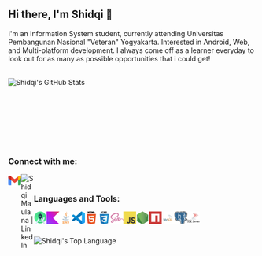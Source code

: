 ## Hi there, I'm Shidqi 👋

I'm an Information System student, currently attending Universitas Pembangunan Nasional "Veteran" Yogyakarta. Interested in Android, Web, and Multi-platform development. I always come off as a learner everyday to look out for as many as possible opportunities that i could get!

<br />

<img align="left" alt="Shidqi's GitHub Stats" src="https://github-readme-stats.vercel.app/api?username=shidqimlna&show_icons=true&hide_border=true" />

<br />
<br />
<br />
<br />
<br />
<br />
<br />
<br />

### Connect with me:

[<img align="left" alt="Shidqi Maulana | Gmail" width="26px" src="https://raw.githubusercontent.com/github/explore/c48cd5d649ad3d397166ad3661a259bed9696ea6/topics/gmail/gmail.png" />][gmail]
[<img align="left" alt="Shidqi Maulana | LinkedIn" width="26px" src="https://upload.wikimedia.org/wikipedia/commons/thumb/c/c9/Linkedin.svg/1200px-Linkedin.svg.png" />][linkedin]

<br />

### Languages and Tools:

<img align="left" alt="Android Studio" width="26px" src="https://raw.githubusercontent.com/github/explore/44926f43f6a0d183b5965bebd1e77069ab00c26a/topics/android-studio/android-studio.png" />
<img align="left" alt="Kotlin" width="26px" src="https://raw.githubusercontent.com/github/explore/80688e429a7d4ef2fca1e82350fe8e3517d3494d/topics/kotlin/kotlin.png" />
<img align="left" alt="Java" width="26px" src="https://raw.githubusercontent.com/github/explore/80688e429a7d4ef2fca1e82350fe8e3517d3494d/topics/java/java.png" />
<img align="left" alt="Visual Studio Code" width="26px" src="https://raw.githubusercontent.com/github/explore/80688e429a7d4ef2fca1e82350fe8e3517d3494d/topics/visual-studio-code/visual-studio-code.png" />
<img align="left" alt="HTML5" width="26px" src="https://raw.githubusercontent.com/github/explore/80688e429a7d4ef2fca1e82350fe8e3517d3494d/topics/html/html.png" />
<img align="left" alt="CSS3" width="26px" src="https://raw.githubusercontent.com/github/explore/80688e429a7d4ef2fca1e82350fe8e3517d3494d/topics/css/css.png" />
<img align="left" alt="Sass" width="26px" src="https://raw.githubusercontent.com/github/explore/80688e429a7d4ef2fca1e82350fe8e3517d3494d/topics/sass/sass.png" />
<img align="left" alt="JavaScript" width="26px" src="https://raw.githubusercontent.com/github/explore/80688e429a7d4ef2fca1e82350fe8e3517d3494d/topics/javascript/javascript.png" />
<img align="left" alt="Node.js" width="26px" src="https://raw.githubusercontent.com/github/explore/80688e429a7d4ef2fca1e82350fe8e3517d3494d/topics/nodejs/nodejs.png" />
<img align="left" alt="NPM" width="26px" src="https://raw.githubusercontent.com/github/explore/80688e429a7d4ef2fca1e82350fe8e3517d3494d/topics/npm/npm.png" />
<img align="left" alt="MySQL" width="26px" src="https://raw.githubusercontent.com/github/explore/80688e429a7d4ef2fca1e82350fe8e3517d3494d/topics/mysql/mysql.png" />
<img align="left" alt="PostgreSQL" width="26px" src="https://raw.githubusercontent.com/github/explore/80688e429a7d4ef2fca1e82350fe8e3517d3494d/topics/postgresql/postgresql.png" />
<img align="left" alt="SQL Server" width="26px" src="https://raw.githubusercontent.com/github/explore/96943574ba0c0340ba6ea1e6f768e9abe43e34e1/topics/sql-server/sql-server.png" />

<br />
<br />
<br />

<img align="left" alt="Shidqi's Top Language" src="https://github-readme-stats.vercel.app/api/top-langs/?username=shidqimlna&layout=compact" />

[gmail]: mailto:shidqimlna@gmail.com
[twitter]: https://twitter.com/shidqimlna
[instagram]: https://instagram.com/shidqimlna
[linkedin]: https://linkedin.com/in/shidqimlna
